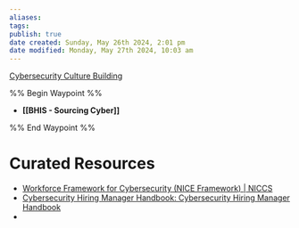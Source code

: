 ```yaml
---
aliases: 
tags: 
publish: true
date created: Sunday, May 26th 2024, 2:01 pm
date modified: Monday, May 27th 2024, 10:03 am
---
```


[Cybersecurity Culture Building](../Cybersecurity%20Culture%20Building/Cybersecurity%20Culture%20Building.md)

%% Begin Waypoint %%
- **[[BHIS - Sourcing Cyber]]**


%% End Waypoint %%

# Curated Resources
- [Workforce Framework for Cybersecurity (NICE Framework) | NICCS](https://niccs.cisa.gov/workforce-development/nice-framework) 
- [Cybersecurity Hiring Manager Handbook: Cybersecurity Hiring Manager Handbook](https://cybersecurity-hiring-manager-handbook.netlify.app/) 
- 